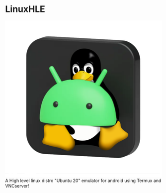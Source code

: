 # LinuxHLE
![App Screenshot](Assets/LinuxHLE.png)
A High level linux distro "Ubuntu 20" emulator for android using Termux and VNCserver!
